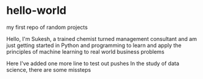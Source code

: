 # hello-world
my first repo of random projects 

Hello, 
I'm Sukesh, a trained chemist turned management consultant and am just getting started in Python and programming to learn and apply the principles of machine learning to real world business problems

Here I've added one more line to test out pushes
In the study of data science, there are some missteps
 